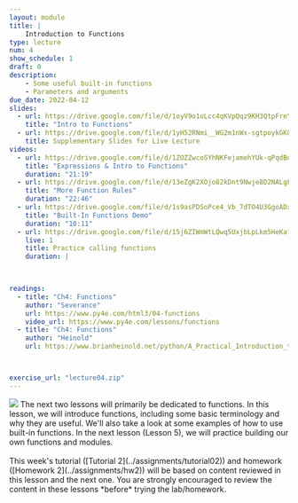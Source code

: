 ```yaml
---
layout: module
title: |
    Introduction to Functions
type: lecture
num: 4
show_schedule: 1
draft: 0
description:
    - Some useful built-in functions
    - Parameters and arguments
due_date: 2022-04-12
slides:
  - url: https://drive.google.com/file/d/1oyV9o1oLcc4qKVpQqz9KH3QtpFreYn0-/view?usp=sharing
    title: "Intro to Functions"
  - url: https://drive.google.com/file/d/1yH52RNmi__WG2m1nWx-sgtpoykGK8yhA/view?usp=sharing
    title: Supplementary Slides for Live Lecture
videos: 
  - url: https://drive.google.com/file/d/1ZOZZwcoSYhNKFejamehYUk-qPqdBoyWt/view?usp=sharing
    title: "Expressions & Intro to Functions"
    duration: "21:19"
  - url: https://drive.google.com/file/d/13eZgK2XOjo82kDnt9Nwje8D2NALgFJAb/view?usp=sharing
    title: "More Function Rules"
    duration: "22:46"
  - url: https://drive.google.com/file/d/1s9asPDSoPce4_Vb_7dTO4U3GgoADxV25/view?usp=sharing
    title: "Built-In Functions Demo"
    duration: "10:11"
  - url: https://drive.google.com/file/d/15j6ZIWmWtLQwq5UxjbLpLkm5HeKafFt7/view?usp=sharing
    live: 1
    title: Practice calling functions
    duration: |
        


readings:
  - title: "Ch4: Functions"
    author: "Severance"
    url: https://www.py4e.com/html3/04-functions
    video_url: https://www.py4e.com/lessons/functions
  - title: "Ch4: Functions"
    author: "Heinold"
    url: https://www.brianheinold.net/python/A_Practical_Introduction_to_Python_Programming_Heinold.pdf



exercise_url: "lecture04.zip"
---
```


<img class="module-image" src="/spring2022/assets/images/lectures/lecture_03_functions.png" /> 
The next two lessons will primarily be dedicated to functions. In this lesson, we will introduce functions, including some basic terminology and why they are useful. We'll also take a look at some examples of how to use built-in functions. In the next lesson (Lesson 5), we will practice building our own functions and modules. <br><br>This week's tutorial ([Tutorial 2](../assignments/tutorial02)) and homework ([Homework 2](../assignments/hw2)) will be based on content reviewed in this lesson and the next one. You are strongly encouraged to review the content in these lessons *before* trying the lab/homework.

